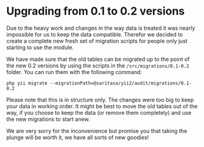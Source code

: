 # Upgrading from 0.1 to 0.2 versions

Due to the heavy work and changes in the way data is treated it was nearly impossible for us to keep the data compatible. Therefor we decided to create a complete new fresh set of migration scripts for people only just starting to use the module.

We have made sure that the old tables can be migrated up to the point of the new 0.2 versions by using the scripts in the `/src/migrations/0.1-0.2` folder. You can run them with the following command:

```
php yii migrate --migrationPath=@saritasa/yii2/audit/migrations/0.1-0.2
```

Please note that this is in structure only. The changes were too big to keep your data in working order. It might be best to move the old tables out of the way, if you choose to keep the data (or remove them completely) and use the new migrations to start anew. 

We are very sorry for the inconvenience but promise you that taking the plunge will be worth it, we have all sorts of new goodies!

